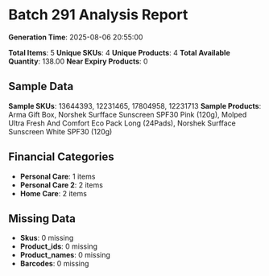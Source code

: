 # Batch 291 Analysis Report

**Generation Time**: 2025-08-06 20:55:00

**Total Items**: 5
**Unique SKUs**: 4
**Unique Products**: 4
**Total Available Quantity**: 138.00
**Near Expiry Products**: 0

## Sample Data
**Sample SKUs**: 13644393, 12231465, 17804958, 12231713
**Sample Products**: Arma Gift Box, Norshek Surfface Sunscreen SPF30 Pink (120g), Molped Ultra Fresh And Comfort Eco Pack Long (24Pads), Norshek Surfface Sunscreen White SPF30 (120g) 

## Financial Categories
- **Personal Care**: 1 items
- **Personal Care 2**: 2 items
- **Home Care**: 2 items

## Missing Data
- **Skus**: 0 missing
- **Product_ids**: 0 missing
- **Product_names**: 0 missing
- **Barcodes**: 0 missing
